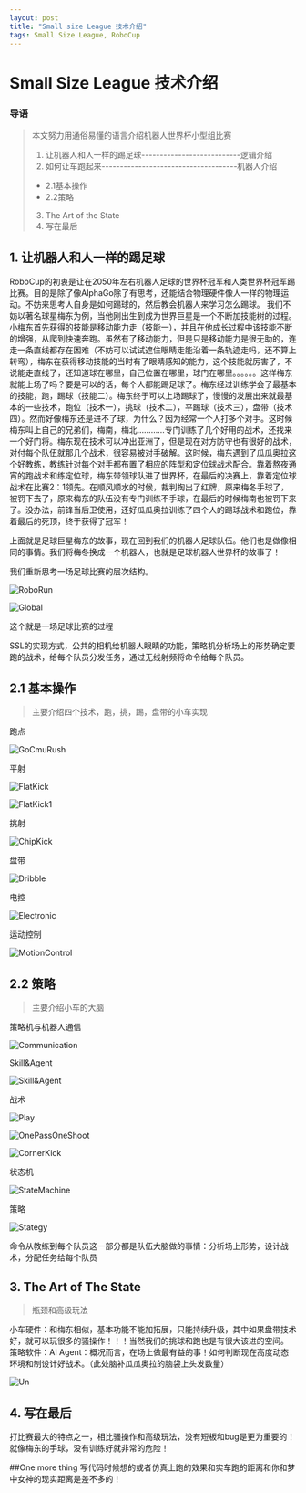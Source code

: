```yaml
---
layout: post
title: "Small size League 技术介绍"
tags: Small Size League, RoboCup
---
```


# Small Size League 技术介绍
### 导语
>本文努力用通俗易懂的语言介绍机器人世界杯小型组比赛  
>1. 让机器人和人一样的踢足球---------------------------逻辑介绍  
>2. 如何让车跑起来-------------------------------------机器人介绍  
> * 2.1基本操作  
> * 2.2策略  
>3. The Art of the State
>4. 写在最后  


## 1. 让机器人和人一样的踢足球
RoboCup的初衷是让在2050年左右机器人足球的世界杯冠军和人类世界杯冠军踢比赛。目的是除了像AlphaGo除了有思考，还能结合物理硬件像人一样的物理运动。不妨来思考人自身是如何踢球的，然后教会机器人来学习怎么踢球。
我们不妨以著名球星梅东为例，当他刚出生到成为世界巨星是一个不断加技能树的过程。小梅东首先获得的技能是移动能力走（技能一），并且在他成长过程中该技能不断的增强，从爬到快速奔跑。虽然有了移动能力，但是只是移动能力是很无助的，连走一条直线都存在困难（不妨可以试试遮住眼睛走能沿着一条轨迹走吗，还不算上转弯），梅东在获得移动技能的当时有了眼睛感知的能力，这个技能就厉害了，不说能走直线了，还知道球在哪里，自己位置在哪里，球门在哪里。。。。。。这样梅东就能上场了吗？要是可以的话，每个人都能踢足球了。梅东经过训练学会了最基本的技能，跑，踢球（技能二）。梅东终于可以上场踢球了，慢慢的发展出来就最基本的一些技术，跑位（技术一），挑球（技术二），平踢球（技术三），盘带（技术四）。然而好像梅东还是进不了球，为什么？因为经常一个人打多个对手。这时候梅东叫上自己的兄弟们，梅南，梅北…………专门训练了几个好用的战术，还找来一个好门将。梅东现在技术可以冲出亚洲了，但是现在对方防守也有很好的战术，对付每个队伍就那几个战术，很容易被对手破解。这时候，梅东遇到了瓜瓜奥拉这个好教练，教练针对每个对手都布置了相应的阵型和定位球战术配合。靠着熬夜通宵的跑战术和练定位球，梅东带领球队进了世界杯，在最后的决赛上，靠着定位球战术在比赛2：1领先。在顺风顺水的时候，裁判掏出了红牌，原来梅冬手球了，被罚下去了，原来梅东的队伍没有专门训练不手球，在最后的时候梅南也被罚下来了。没办法，前锋当后卫使用，还好瓜瓜奥拉训练了四个人的踢球战术和跑位，靠着最后的死顶，终于获得了冠军！  

上面就是足球巨星梅东的故事，现在回到我们的机器人足球队伍。他们也是做像相同的事情。我们将梅冬换成一个机器人，也就是足球机器人世界杯的故事了！  

我们重新思考一场足球比赛的层次结构。  

![RoboRun](https://src-ssl.github.io/assets/Roborun.gif)  

![Global](https://src-ssl.github.io/assets/Global.gif)  

这个就是一场足球比赛的过程  

SSL的实现方式，公共的相机给机器人眼睛的功能，策略机分析场上的形势确定要跑的战术，给每个队员分发任务，通过无线射频将命令给每个队员。  

## 2.1 基本操作
>主要介绍四个技术，跑，挑，踢，盘带的小车实现  

跑点  

![GoCmuRush](https://src-ssl.github.io/assets/GoCmuRush.gif)  

平射  

![FlatKick](https://src-ssl.github.io/assets/FlatKick.gif)  

![FlatKick1](https://src-ssl.github.io/assets/FlatKick1.gif)  

挑射  

![ChipKick](https://src-ssl.github.io/assets/ChipKick.gif)  

盘带  

![Dribble](https://src-ssl.github.io/assets/Dribble.gif)  

电控  

![Electronic](https://src-ssl.github.io/assets/Electronic.gif)  

运动控制  

![MotionControl](https://src-ssl.github.io/assets/MotionControl.gif)  


## 2.2 策略
>主要介绍小车的大脑  

策略机与机器人通信  

![Communication](https://src-ssl.github.io/assets/Communication.gif)  

Skill&Agent  

![Skill&Agent](https://src-ssl.github.io/assets/Skill&Agent.gif)  

战术  

![Play](https://src-ssl.github.io/assets/Play.gif)  

![OnePassOneShoot](https://src-ssl.github.io/assets/OnePassOneShoot.gif)  

![CornerKick](https://src-ssl.github.io/assets/CornerKick.gif)  

状态机  

![StateMachine](https://src-ssl.github.io/assets/StateMachine.gif)  

策略  

![Stategy](https://src-ssl.github.io/assets/Stategy.gif)  

命令从教练到每个队员这一部分都是队伍大脑做的事情：分析场上形势，设计战术，分配任务给每个队员


## 3. The Art of The State
>瓶颈和高级玩法  

小车硬件：和梅东相似，基本功能不能加拓展，只能持续升级，其中如果盘带技术好，就可以玩很多的骚操作！！！当然我们的挑球和跑也是有很大该进的空间。
策略软件：AI Agent：概况而言，在场上做最有益的事！如何判断现在高度动态环境和制设计好战术。（此处脑补瓜瓜奥拉的脑袋上头发数量） 

![Un](https://src-ssl.github.io/assets/革命尚未成功,同志仍需努力.jpg)  

## 4. 写在最后
打比赛最大的特点之一，相比骚操作和高级玩法，没有短板和bug是更为重要的！就像梅东的手球，没有训练好就非常的危险！  

##One more thing
写代码时候想的或者仿真上跑的效果和实车跑的距离和你和梦中女神的现实距离是差不多的！
